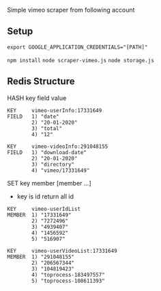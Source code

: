 Simple vimeo scraper from following account

## Setup

```export GOOGLE_APPLICATION_CREDENTIALS="[PATH]"```

```npm install```
```node scraper-vimeo.js```
```node storage.js```

## Redis Structure

HASH    key field value

```
KEY     vimeo-userInfo:17331649
FIELD   1) "date"
        2) "20-01-2020"
        3) "total"
        4) "12"
```

```
KEY     vimeo-videoInfo:291048155
FIELD   1) "download-date"
        2) "20-01-2020"
        3) "directory"
        4) "vimeo/17331649"
```

SET     key member [member ...]
 - key is id return all id

```
KEY     vimeo-userIdList
MEMBER  1) "17331649"
        2) "7272496"
        3) "4939407"
        4) "1456592"
        5) "516907"
```

```
KEY     vimeo-userVideoList:17331649
MEMBER  1) "291048155"
        2) "206567344"
        3) "104819423"
        4) "toprocess-183497557"
        5) "toprocess-108611393"
```